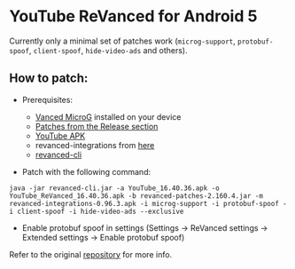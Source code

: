 # YouTube ReVanced for Android 5

Currently only a minimal set of patches work (`microg-support`, `protobuf-spoof`, `client-spoof`, `hide-video-ads` and others).

## How to patch:

- Prerequisites:
  - [Vanced MicroG](https://github.com/TeamVanced/VancedMicroG/releases/tag/v0.2.22.212658-212658001) installed on your device
  - [Patches from the Release section](https://github.com/d4n3436/revanced-patches-android5/releases)
  - [YouTube APK](https://www.apkmirror.com/apk/google-inc/youtube/youtube-16-40-36-release/youtube-16-40-36-android-apk-download/)
  - revanced-integrations from [here](https://github.com/kitadai31/revanced-integrations/releases)
  - [revanced-cli](https://github.com/revanced/revanced-cli/releases)

- Patch with the following command:
```
java -jar revanced-cli.jar -a YouTube_16.40.36.apk -o YouTube_ReVanced_16.40.36.apk -b revanced-patches-2.160.4.jar -m revanced-integrations-0.96.3.apk -i microg-support -i protobuf-spoof -i client-spoof -i hide-video-ads --exclusive
```

- Enable protobuf spoof in settings (Settings -> ReVanced settings -> Extended settings -> Enable protobuf spoof)

Refer to the original [repository](https://github.com/kitadai31/revanced-patches-android6-7) for more info.
